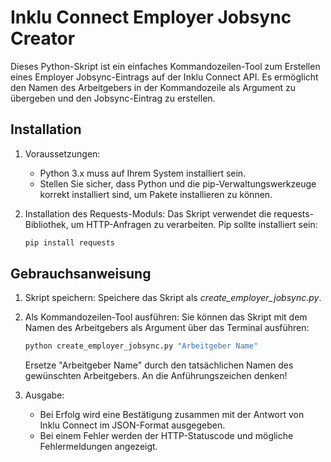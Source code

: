 # Inklu Connect Employer Jobsync Creator

Dieses Python-Skript ist ein einfaches Kommandozeilen-Tool zum Erstellen 
eines Employer Jobsync-Eintrags auf der Inklu Connect API. 
Es ermöglicht den Namen des Arbeitgebers in der Kommandozeile 
als Argument zu übergeben und den Jobsync-Eintrag zu erstellen.

## Installation

1. Voraussetzungen:
   - Python 3.x muss auf Ihrem System installiert sein.
   - Stellen Sie sicher, dass Python und die pip-Verwaltungswerkzeuge korrekt 
     installiert sind, um Pakete installieren zu können.

2. Installation des Requests-Moduls:
   Das Skript verwendet die requests-Bibliothek, um HTTP-Anfragen zu verarbeiten. 
   Pip sollte installiert sein:

   ```bash
   pip install requests
   ```

## Gebrauchsanweisung

1. Skript speichern:
   Speichere das Skript als _create_employer_jobsync.py_.

2. Als Kommandozeilen-Tool ausführen:
   Sie können das Skript mit dem Namen des Arbeitgebers als Argument über das Terminal ausführen:

   ```bash
   python create_employer_jobsync.py "Arbeitgeber Name"
   ```
   Ersetze "Arbeitgeber Name" durch den tatsächlichen Namen des gewünschten Arbeitgebers. An die Anführungszeichen denken!
   
3. Ausgabe:
   - Bei Erfolg wird eine Bestätigung zusammen mit der Antwort von Inklu Connect im JSON-Format ausgegeben.
   - Bei einem Fehler werden der HTTP-Statuscode und mögliche Fehlermeldungen angezeigt.